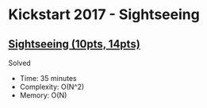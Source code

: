 # Kickstart 2017 - Sightseeing

## [Sightseeing (10pts, 14pts)](https://codingcompetitions.withgoogle.com/kickstart/round/0000000000201b77/0000000000201bfd)

Solved

* Time: 35 minutes
* Complexity: O(N^2)
* Memory: O(N)
